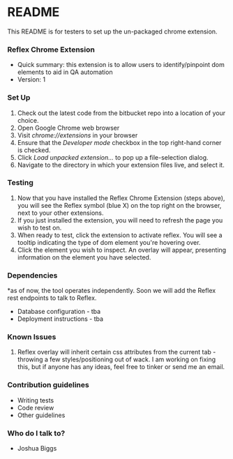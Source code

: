 # README #

This README is for testers to set up the un-packaged chrome extension.

### Reflex Chrome Extension ###

* Quick summary: this extension is to allow users to identify/pinpoint dom elements to aid in QA automation
* Version: 1

### Set Up ###

1. Check out the latest code from the bitbucket repo into a location of your choice.
2. Open Google Chrome web browser
3. Visit *chrome://extensions* in your browser
4. Ensure that the *Developer mode* checkbox in the top right-hand corner is checked.
5. Click *Load unpacked extension…* to pop up a file-selection dialog.
6. Navigate to the directory in which your extension files live, and select it.

### Testing ###

1. Now that you have installed the Reflex Chrome Extension (steps above), you will see the Reflex symbol (blue X) on the top right on the browser, next to your other extensions.
2. If you just installed the extension, you will need to refresh the page you wish to test on.
3. When ready to test, click the extension to activate reflex.  You will see a tooltip indicating the type of dom element you're hovering over.
4. Click the element you wish to inspect.  An overlay will appear, presenting information on the element you have selected.

### Dependencies ###
*as of now, the tool operates independently.  Soon we will add the Reflex rest endpoints to talk to Reflex.

* Database configuration - tba
* Deployment instructions - tba

### Known Issues ###
1. Reflex overlay will inherit certain css attributes from the current tab - throwing a few styles/positioning out of wack.  I am working on fixing this, but if anyone has any ideas, feel free to tinker or send me an email.

### Contribution guidelines ###

* Writing tests
* Code review
* Other guidelines

### Who do I talk to? ###

* Joshua Biggs
